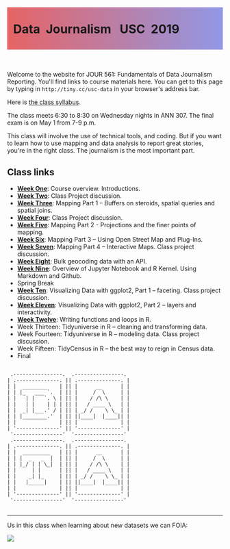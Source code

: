 <div class="header">
<h1 class="ml7">
  <span class="text-wrapper">
    <span class="letters"><p id ="usc p">Data&nbsp;&nbsp;Journalism&nbsp;&nbsp;&nbsp;USC&nbsp;&nbsp;2019</p></span>
  </span>
</h1>
</div>

<script src="https://cdnjs.cloudflare.com/ajax/libs/animejs/2.0.2/anime.min.js"></script>

<script src="https://ajax.googleapis.com/ajax/libs/jquery/3.3.1/jquery.min.js"></script>

<style>
.header{
      background-image: linear-gradient(to right, #e66465, #9198e5);
}

.ml7 {
  position: relative;
  font-weight: 1200;


}
.ml7 .text-wrapper {
  position: relative;
  display: inline-block;
  padding-top: 0.2em;
  padding-right: 0.05em;
  padding-bottom: 0.1em;
  overflow: hidden;
  padding-left: 14px;
  
}
.ml7 .letter {
  transform-origin: 0 100%;
  display: inline-block;
  line-height: 1.3em;
  font-size: 3.6em;
  color: #FFFFFF
}

#countdown {
  line-height: 1.3em;
  font-size: 3.9em;
  background: -webkit-linear-gradient(#e66465, #9198e5);
  -webkit-background-clip: text;
  -webkit-text-fill-color: transparent;
  font-weight: bold;

}

</style>


<script>
// Wrap every letter in a span
$('.ml7 .letters').each(function(){
  $(this).html($(this).text().replace(/([^\x00-\x80]|\w)/g, "<span class='letter'>$&</span>"));
});

anime.timeline({loop: true})
  .add({
    targets: '.ml7 .letter',
    translateY: ["1.1em", 0],
    translateX: ["0.55em", 0],
    translateZ: 0,
    rotateZ: [180, 0],
    duration: 1050,
    easing: "easeOutExpo",
    delay: function(el, i) {
      return 50 * i;
    }
  }).add({
    targets: '.ml7',
    opacity: 0,
    duration: 1000,
    easing: "easeOutExpo",
    delay: 1000
  });
</script>

<script>
var end = new Date('04/07/2019 5:00 PM');

    var _second = 1000;
    var _minute = _second * 60;
    var _hour = _minute * 60;
    var _day = _hour * 24;
    var timer;

    function showRemaining() {
        var now = new Date();
        var distance = end - now;
        if (distance < 0) {

            clearInterval(timer);
            document.getElementById('countdown').innerHTML = 'EXPIRED!';

            return;
        }
        var days = Math.floor(distance / _day);
        var hours = Math.floor((distance % _day) / _hour);
        var minutes = Math.floor((distance % _hour) / _minute);
        var seconds = Math.floor((distance % _minute) / _second);

        document.getElementById('countdown').innerHTML = days + ' days ';
        document.getElementById('countdown').innerHTML += hours + ' hours ';
        document.getElementById('countdown').innerHTML += minutes + ' mins until Final Project drafts are due';

    }

    timer = setInterval(showRemaining, 1000);
</script>
<div id="countdown"> 
</div>

<br>

Welcome to the website for JOUR 561: Fundamentals of Data                   Journalism Reporting. You'll find links to course materials here. You can get to this page by typing in `http://tiny.cc/usc-data` in your browser's address bar.

Here is [the class syllabus](docs/syllabus.pdf).

The class meets 6:30 to 8:30 on Wednesday nights in ANN 307. The final exam is on May 1 from 7-9 p.m.

This class will involve the use of technical tools, and coding. But if you want to learn how to use mapping and data analysis to report great stories, you're in the right class. The journalism is the most important part. 

## Class links

* **[Week One](week1/)**: Course overview. Introductions.
* **[Week Two](week2/)**: Class Project discussion.
* **[Week Three](week3/)**: Mapping Part 1 – Buffers on steroids, spatial queries and spatial joins.
* **[Week Four](week4/)**: Class Project discussion.
* **[Week Five](week5/)**: Mapping Part 2 - Projections and the finer points of mapping.
* **[Week Six](week6/)**: Mapping Part 3 – Using Open Street Map and Plug-Ins.
* **[Week Seven](week7/)**: Mapping Part 4 – Interactive Maps. Class project discussion.
* **[Week Eight](week8/)**: Bulk geocoding data with an API.
* **[Week Nine](week9/)**: Overview of Jupyter Notebook and R Kernel. Using Markdown and Github.
* Spring Break
* **[Week Ten](week10/)**: Visualizing Data with ggplot2, Part 1 – faceting. Class project discussion.
* **[Week Eleven](week11/)**: Visualizing Data with ggplot2, Part 2 – layers and interactivity.
* **[Week Twelve](week12/)**: Writing functions and loops in R.
* Week Thirteen: Tidyuniverse in R – cleaning and transforming data.
* Week Fourteen: Tidyuniverse in R – modeling data. Class project discussion.
* Week Fifteen: TidyCensus in R – the best way to reign in Census data.
* Final



```

 .----------------.  .----------------. 
| .--------------. || .--------------. |
| |  ________    | || |      __      | |
| | |_   ___ `.  | || |     /  \     | |
| |   | |   `. \ | || |    / /\ \    | |
| |   | |    | | | || |   / ____ \   | |
| |  _| |___.' / | || | _/ /    \ \_ | |
| | |________.'  | || ||____|  |____|| |
| |              | || |              | |
| '--------------' || '--------------' |
 '----------------'  '----------------' 
 .----------------.  .----------------. 
| .--------------. || .--------------. |
| |  _________   | || |      __      | |
| | |  _   _  |  | || |     /  \     | |
| | |_/ | | \_|  | || |    / /\ \    | |
| |     | |      | || |   / ____ \   | |
| |    _| |_     | || | _/ /    \ \_ | |
| |   |_____|    | || ||____|  |____|| |
| |              | || |              | |
| '--------------' || '--------------' |
 '----------------'  '----------------' 


```

---

Us in this class when learning about new datasets we can FOIA:

![](https://media.giphy.com/media/5GoVLqeAOo6PK/giphy.gif)